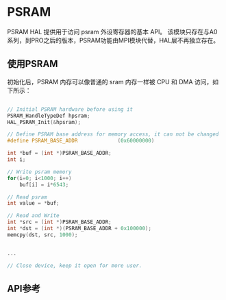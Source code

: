 # PSRAM

PSRAM HAL 提供用于访问 psram 外设寄存器的基本 API。
该模块只存在与A0系列，到PRO之后的版本，PSRAM功能由MPI模块代替，HAL层不再独立存在。

## 使用PSRAM
初始化后，PSRAM 内存可以像普通的 sram 内存一样被 CPU 和 DMA 访问，如下所示：

```c

// Initial PSRAM hardware before using it
PSRAM_HandleTypeDef hpsram;
HAL_PSRAM_Init(&hpsram);

// Define PSRAM base address for memory access, it can not be changed
#define PSRAM_BASE_ADDR             (0x60000000)

int *buf = (int *)PSRAM_BASE_ADDR;
int i;

// Write psram memory
for(i=0; i<1000; i++)
    buf[i] = i*6543;

// Read psram
int value = *buf;

// Read and Write
int *src = (int *)PSRAM_BASE_ADDR;
int *dst = (int *)(PSRAM_BASE_ADDR + 0x100000);
memcpy(dst, src, 1000);


...

// Close device, keep it open for more user.


```


## API参考
[](../api/hal/psram.md)

